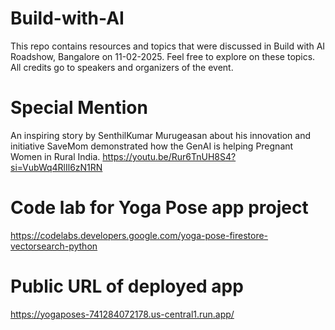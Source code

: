 # Build-with-AI
This repo contains resources and topics that were discussed in Build with AI Roadshow, Bangalore on 11-02-2025. Feel free to explore on these topics. All credits go to speakers and organizers of the event.

# Special Mention
An inspiring story by SenthilKumar Murugeasan about his innovation and initiative SaveMom demonstrated how the GenAI is helping Pregnant Women in Rural India.
https://youtu.be/Rur6TnUH8S4?si=VubWq4RlIl6zN1RN

# Code lab for Yoga Pose app project
https://codelabs.developers.google.com/yoga-pose-firestore-vectorsearch-python

# Public URL of deployed app
https://yogaposes-741284072178.us-central1.run.app/
